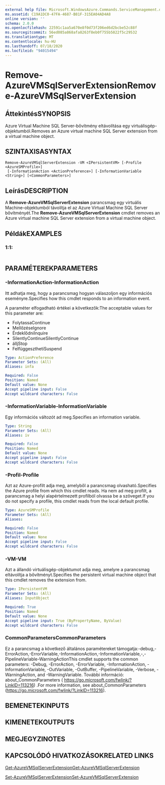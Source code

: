 ```yaml
---
external help file: Microsoft.WindowsAzure.Commands.ServiceManagement.dll-Help.xml
ms.assetid: C19A1DC0-47FA-4687-B81F-315EA04AD4A8
online version: ''
schema: 2.0.0
ms.openlocfilehash: 22591c1aa5a670e8f0d73f206ed6d2bcbe52c88f
ms.sourcegitcommit: 56ed085a868afa8263f8eb0f755b5822f5c29532
ms.translationtype: MT
ms.contentlocale: hu-HU
ms.lasthandoff: 07/18/2020
ms.locfileid: "94015494"
---
```

# <span data-ttu-id="6f0c0-101">Remove-AzureVMSqlServerExtension</span><span class="sxs-lookup"><span data-stu-id="6f0c0-101">Remove-AzureVMSqlServerExtension</span></span>

## <span data-ttu-id="6f0c0-102">Áttekintés</span><span class="sxs-lookup"><span data-stu-id="6f0c0-102">SYNOPSIS</span></span>
<span data-ttu-id="6f0c0-103">Azure Virtual Machine SQL Server-bővítmény eltávolítása egy virtuálisgép-objektumból.</span><span class="sxs-lookup"><span data-stu-id="6f0c0-103">Removes an Azure virtual machine SQL Server extension from a virtual machine object.</span></span>

## <span data-ttu-id="6f0c0-104">SZINTAXISA</span><span class="sxs-lookup"><span data-stu-id="6f0c0-104">SYNTAX</span></span>

```
Remove-AzureVMSqlServerExtension -VM <IPersistentVM> [-Profile <AzureSMProfile>]
 [-InformationAction <ActionPreference>] [-InformationVariable <String>] [<CommonParameters>]
```

## <span data-ttu-id="6f0c0-105">Leírás</span><span class="sxs-lookup"><span data-stu-id="6f0c0-105">DESCRIPTION</span></span>
<span data-ttu-id="6f0c0-106">A **Remove-AzureVMSqlServerExtension** parancsmag egy virtuális Machine-objektumból távolítja el az Azure Virtual Machine SQL Server bővítményét.</span><span class="sxs-lookup"><span data-stu-id="6f0c0-106">The **Remove-AzureVMSqlServerExtension** cmdlet removes an Azure virtual machine SQL Server extension from a virtual machine object.</span></span>

## <span data-ttu-id="6f0c0-107">Példák</span><span class="sxs-lookup"><span data-stu-id="6f0c0-107">EXAMPLES</span></span>

### <span data-ttu-id="6f0c0-108">1:</span><span class="sxs-lookup"><span data-stu-id="6f0c0-108">1:</span></span>
```

```

## <span data-ttu-id="6f0c0-109">PARAMÉTEREK</span><span class="sxs-lookup"><span data-stu-id="6f0c0-109">PARAMETERS</span></span>

### <span data-ttu-id="6f0c0-110">-InformationAction</span><span class="sxs-lookup"><span data-stu-id="6f0c0-110">-InformationAction</span></span>
<span data-ttu-id="6f0c0-111">Itt adhatja meg, hogy a parancsmag hogyan válaszoljon egy információs eseményre.</span><span class="sxs-lookup"><span data-stu-id="6f0c0-111">Specifies how this cmdlet responds to an information event.</span></span>

<span data-ttu-id="6f0c0-112">A paraméter elfogadható értékei a következők:</span><span class="sxs-lookup"><span data-stu-id="6f0c0-112">The acceptable values for this parameter are:</span></span>

- <span data-ttu-id="6f0c0-113">Folytassa</span><span class="sxs-lookup"><span data-stu-id="6f0c0-113">Continue</span></span>
- <span data-ttu-id="6f0c0-114">Mellőzése</span><span class="sxs-lookup"><span data-stu-id="6f0c0-114">Ignore</span></span>
- <span data-ttu-id="6f0c0-115">Érdeklődni</span><span class="sxs-lookup"><span data-stu-id="6f0c0-115">Inquire</span></span>
- <span data-ttu-id="6f0c0-116">SilentlyContinue</span><span class="sxs-lookup"><span data-stu-id="6f0c0-116">SilentlyContinue</span></span>
- <span data-ttu-id="6f0c0-117">állj</span><span class="sxs-lookup"><span data-stu-id="6f0c0-117">Stop</span></span>
- <span data-ttu-id="6f0c0-118">Felfüggesztheti</span><span class="sxs-lookup"><span data-stu-id="6f0c0-118">Suspend</span></span>

```yaml
Type: ActionPreference
Parameter Sets: (All)
Aliases: infa

Required: False
Position: Named
Default value: None
Accept pipeline input: False
Accept wildcard characters: False
```

### <span data-ttu-id="6f0c0-119">-InformationVariable</span><span class="sxs-lookup"><span data-stu-id="6f0c0-119">-InformationVariable</span></span>
<span data-ttu-id="6f0c0-120">Egy információs változót ad meg.</span><span class="sxs-lookup"><span data-stu-id="6f0c0-120">Specifies an information variable.</span></span>

```yaml
Type: String
Parameter Sets: (All)
Aliases: iv

Required: False
Position: Named
Default value: None
Accept pipeline input: False
Accept wildcard characters: False
```

### <span data-ttu-id="6f0c0-121">-Profil</span><span class="sxs-lookup"><span data-stu-id="6f0c0-121">-Profile</span></span>
<span data-ttu-id="6f0c0-122">Azt az Azure-profilt adja meg, amelyből a parancsmag olvasható.</span><span class="sxs-lookup"><span data-stu-id="6f0c0-122">Specifies the Azure profile from which this cmdlet reads.</span></span>
<span data-ttu-id="6f0c0-123">Ha nem ad meg profilt, a parancsmag a helyi alapértelmezett profilból olvassa be a szöveget.</span><span class="sxs-lookup"><span data-stu-id="6f0c0-123">If you do not specify a profile, this cmdlet reads from the local default profile.</span></span>

```yaml
Type: AzureSMProfile
Parameter Sets: (All)
Aliases: 

Required: False
Position: Named
Default value: None
Accept pipeline input: False
Accept wildcard characters: False
```

### <span data-ttu-id="6f0c0-124">-VM</span><span class="sxs-lookup"><span data-stu-id="6f0c0-124">-VM</span></span>
<span data-ttu-id="6f0c0-125">Azt a állandó virtuálisgép-objektumot adja meg, amelyre a parancsmag eltávolítja a bővítményt.</span><span class="sxs-lookup"><span data-stu-id="6f0c0-125">Specifies the persistent virtual machine object that this cmdlet removes the extension from.</span></span>

```yaml
Type: IPersistentVM
Parameter Sets: (All)
Aliases: InputObject

Required: True
Position: Named
Default value: None
Accept pipeline input: True (ByPropertyName, ByValue)
Accept wildcard characters: False
```

### <span data-ttu-id="6f0c0-126">CommonParameters</span><span class="sxs-lookup"><span data-stu-id="6f0c0-126">CommonParameters</span></span>
<span data-ttu-id="6f0c0-127">Ez a parancsmag a következő általános paramétereket támogatja:-debug,-ErrorAction,-ErrorVariable,-InformationAction,-InformationVariable,-,-PipelineVariable-WarningAction</span><span class="sxs-lookup"><span data-stu-id="6f0c0-127">This cmdlet supports the common parameters: -Debug, -ErrorAction, -ErrorVariable, -InformationAction, -InformationVariable, -OutVariable, -OutBuffer, -PipelineVariable, -Verbose, -WarningAction, and -WarningVariable.</span></span> <span data-ttu-id="6f0c0-128">További információ: about_CommonParameters ( https://go.microsoft.com/fwlink/?LinkID=113216) .</span><span class="sxs-lookup"><span data-stu-id="6f0c0-128">For more information, see about_CommonParameters (https://go.microsoft.com/fwlink/?LinkID=113216).</span></span>

## <span data-ttu-id="6f0c0-129">BEMENETEK</span><span class="sxs-lookup"><span data-stu-id="6f0c0-129">INPUTS</span></span>

## <span data-ttu-id="6f0c0-130">KIMENETEK</span><span class="sxs-lookup"><span data-stu-id="6f0c0-130">OUTPUTS</span></span>

## <span data-ttu-id="6f0c0-131">MEGJEGYZI</span><span class="sxs-lookup"><span data-stu-id="6f0c0-131">NOTES</span></span>

## <span data-ttu-id="6f0c0-132">KAPCSOLÓDÓ HIVATKOZÁSOK</span><span class="sxs-lookup"><span data-stu-id="6f0c0-132">RELATED LINKS</span></span>

[<span data-ttu-id="6f0c0-133">Get-AzureVMSqlServerExtension</span><span class="sxs-lookup"><span data-stu-id="6f0c0-133">Get-AzureVMSqlServerExtension</span></span>](./Get-AzureVMSqlServerExtension.md)

[<span data-ttu-id="6f0c0-134">Set-AzureVMSqlServerExtension</span><span class="sxs-lookup"><span data-stu-id="6f0c0-134">Set-AzureVMSqlServerExtension</span></span>](./Set-AzureVMSqlServerExtension.md)


